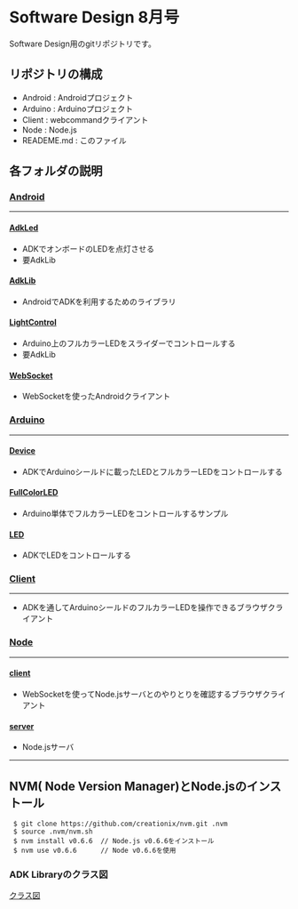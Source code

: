 # Software Design 8月号
Software Design用のgitリポジトリです。

## リポジトリの構成

- Android : Androidプロジェクト
- Arduino : Arduinoプロジェクト
- Client : webcommandクライアント
- Node : Node.js
- READEME.md : このファイル

## 各フォルダの説明
### [Android](https://github.com/tomovwgti/SoftwareDesign/tree/master/Android)
***
#### [AdkLed](https://github.com/tomovwgti/SoftwareDesign/tree/master/Android/AdkLed)
- ADKでオンボードのLEDを点灯させる
- 要AdkLib

#### [AdkLib](https://github.com/tomovwgti/SoftwareDesign/tree/master/Android/AdkLib)
- AndroidでADKを利用するためのライブラリ

#### [LightControl](https://github.com/tomovwgti/SoftwareDesign/tree/master/Android/LightControl)
- Arduino上のフルカラーLEDをスライダーでコントロールする
- 要AdkLib

#### [WebSocket](https://github.com/tomovwgti/SoftwareDesign/tree/master/Android/WebSocket)
- WebSocketを使ったAndroidクライアント


### [Arduino](https://github.com/tomovwgti/SoftwareDesign/tree/master/Arduino)
***
#### [Device](https://github.com/tomovwgti/SoftwareDesign/tree/master/Arduino/Device)
- ADKでArduinoシールドに載ったLEDとフルカラーLEDをコントロールする

#### [FullColorLED](https://github.com/tomovwgti/SoftwareDesign/tree/master/Arduino/FullColorLED)
- Arduino単体でフルカラーLEDをコントロールするサンプル

#### [LED](https://github.com/tomovwgti/SoftwareDesign/tree/master/Arduino/LED)
- ADKでLEDをコントロールする

### [Client](https://github.com/tomovwgti/SoftwareDesign/tree/master/Client)
***
- ADKを通してArduinoシールドのフルカラーLEDを操作できるブラウザクライアント

### [Node](https://github.com/tomovwgti/SoftwareDesign/tree/master/Node)
***
#### [client](https://github.com/tomovwgti/SoftwareDesign/tree/master/Node/client)
- WebSocketを使ってNode.jsサーバとのやりとりを確認するブラウザクライアント

#### [server](https://github.com/tomovwgti/SoftwareDesign/tree/master/Node/server)
- Node.jsサーバ

***

## NVM( Node Version Manager)とNode.jsのインストール
```
 $ git clone https://github.com/creationix/nvm.git .nvm
 $ source .nvm/nvm.sh
 $ nvm install v0.6.6  // Node.js v0.6.6をインストール
 $ nvm use v0.6.6      // Node v0.6.6を使用
```

### ADK Libraryのクラス図
[クラス図](class.png)